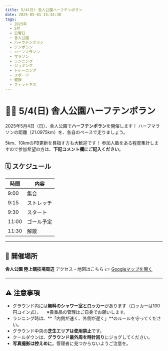 ```yaml
---
title: 5/4(日) 舎人公園ハーフテンポラン
date: 2025-05-01 15:34:30
tags:
  - 2025年
  - 5月
  - 日曜日
  - 舎人公園
  - ハーフテンポラン
  - テンポラン
  - ハーフマラソン
  - マラソン
  - ランニング
  - ジョギング
  - トレーニング
  - スポーツ
  - 健康
  - フィットネス
---
```


# 🏃‍♂️ 5/4(日) 舎人公園ハーフテンポラン

2025年5月4日（日）、舎人公園で**ハーフテンポラン**を開催します！
ハーフマラソンの距離（21.0975km）を、各自のペースで走りましょう。

5km、10kmのPB更新を目指す方も大歓迎です！
参加人数をある程度集計しますので参加希望の方は、**下記コメント欄にご記入ください**。

## 🗓 スケジュール

| 時間     | 内容         |
|----------|--------------|
| 9:00     | 集合          |
| 9:15     | ストレッチ    |
| 9:30     | スタート      |
| 11:00    | ゴール予定    |
| 11:30    | 解散          |

---

## 📍 開催場所

**舎人公園 陸上競技場周辺**
アクセス・地図はこちら 👉 [Googleマップを開く](https://rb.gy/cs5cu4)

---

## ⚠️ 注意事項

- グラウンド内には**無料のシャワー室とロッカー**があります（ロッカーは100円コイン式）。
　※貴重品の管理はご自身でお願いします。
- ランニング時は、**「内側が速く、外側が遅く」**のルールを守ってください。
- グラウンド中央の**芝生エリアは使用禁止**です。
- クールダウンは、**グラウンド最外周を時計回り**にジョグしてください。
- **写真撮影は控えめに**。管理者に見つからないようご注意を。
